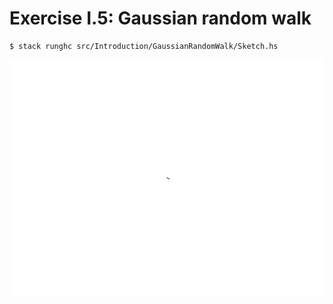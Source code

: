# Exercise I.5: Gaussian random walk

```
$ stack runghc src/Introduction/GaussianRandomWalk/Sketch.hs
```

![Gaussian random walk](sketch.gif)
